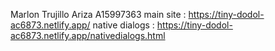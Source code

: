 Marlon Trujillo Ariza
A15997363
main site : https://tiny-dodol-ac6873.netlify.app/
native dialogs : https://tiny-dodol-ac6873.netlify.app/nativedialogs.html
